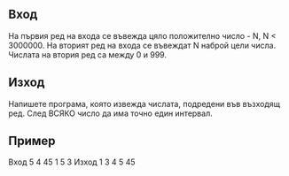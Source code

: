 ## Вход
На първия ред на входа се въвежда цяло положително число - N, N < 3000000. На вторият ред на входа се въвеждат N наброй цели числа. Числата на втория ред са между 0 и 999. 

## Изход
Напишете програма, която извежда числата, подредени във възходящ ред. 
След ВСЯКО число да има точно един интервал. 

## Пример
Вход 5 4 45 1 5 3 Изход 1 3 4 5 45 